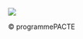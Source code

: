 ![](<images/VMC Double Flux en habitat individuel - neuf et rénovation - 13/_page_0_Picture_0.jpeg>)

© programmePACTE